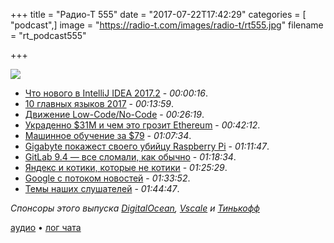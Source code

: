 +++
title = "Радио-Т 555"
date = "2017-07-22T17:42:29"
categories = [ "podcast",]
image = "https://radio-t.com/images/radio-t/rt555.jpg"
filename = "rt_podcast555"

+++

![](https://radio-t.com/images/radio-t/rt555.jpg)

- [Что нового в IntelliJ IDEA 2017.2](https://habrahabr.ru/company/JetBrains/blog/333648/) - *00:00:16*.
- [10 главных языков 2017](http://www.techrepublic.com/article/these-10-programming-languages-have-dominated-development-in-2017/) - *00:13:59*.
- [Движение Low-Code/No-Code](https://www.forbes.com/forbes/welcome/?toURL=https://www.forbes.com/sites/jasonbloomberg/2017/07/20/the-low-codeno-code-movement-more-disruptive-than-you-realize/&refURL=&referrer=) - *00:26:19*.
- [Украденно $31M и чем это грозит Ethereum](http://haseebq.com/a-hacker-stole-31m-of-ether/) - *00:42:12*.
- [Машинное обучение за $79](https://techcrunch.com/2017/07/20/movidius-launches-a-79-deep-learning-usb-stick/) - *01:07:34*.
- [Gigabyte покажест своего убийцу Raspberry Pi](http://www.techradar.com/news/gigabytes-new-raspberry-pi-rival-is-bigger-but-more-flexible) - *01:11:47*.
- [GitLab 9.4 — все сломали, как обычно](https://about.gitlab.com/2017/07/22/gitlab-9-4-released/) - *01:18:34*.
- [Яндекс и котики, которые не котики](https://techcrunch.com/2017/07/18/yandex-open-sources-catboost-a-gradient-boosting-machine-learning-librar/) - *01:25:29*.
- [Google с потоком новостей](http://www.bbc.co.uk/news/technology-40656033) - *01:33:52*.
- [Темы наших слушателей](https://radio-t.com/p/2017/07/18/prep-555/) - *01:44:47*.

*Спонсоры этого выпуска [DigitalOcean](https://www.digitalocean.com), [Vscale](http://bit.ly/radio-t_vscale) и [Тинькофф](http://bit.ly/tinkoff-rt2)*

[аудио](https://cdn.radio-t.com/rt_podcast555.mp3) • [лог чата](http://chat.radio-t.com/logs/radio-t-555.html)
<audio src="https://cdn.radio-t.com/rt_podcast555.mp3" preload="none"></audio>
